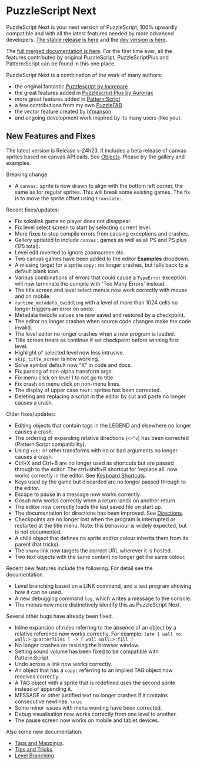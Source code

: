 # PuzzleScript Next

PuzzleScript Next is your next version of PuzzleScript, 100% upwardly compatible and with all the latest features needed by more advanced developers.
[The stable release is here](https://puzzlescriptnext.polyomino.com/) and the [dev version is here](https://david-pfx.github.io/PuzzleScriptNext/src/index.html).

The [full merged documentation is here](https://david-pfx.github.io/PuzzleScriptNext/src/Documentation).
For the first time ever, all the features contributed by original PuzzleScript, PuzzleScriptPlus and Pattern:Script can be found in this one place.

PuzzleScript Next is a combination of the work of many authors:
* the original fantastic [Puzzlescript by Increpare](https://github.com/increpare/PuzzleScript)
* the great features added in [Puzzlescript Plus by Auroriax](https://github.com/Auroriax/PuzzleScriptPlus)
* more great features added in [Pattern:Script](https://clementsparrow.github.io/Pattern-Script)
* a few contributions from my own [PuzzleFAB](https://github.com/david-pfx/PuzzleFAB)
* the vector feature created by [hfmanson](https://github.com/hfmanson/PuzzleScriptNext)
* and ongoing development work inspired by its many users (like you).

## New Features and Fixes
The latest version is Release v-24h23. 
It includes a beta release of canvas sprites based on canvas API calls.
See [Objects](https://david-pfx.github.io/PuzzleScriptNext/src/Documentation/objects.html).
Please try the gallery and examples.

Breaking change:
* A `canvas:` sprite is now drawn to align with the bottom left corner, the same as for regular sprites.
This will break some existing games. The fix is to move the sprite offset using `translate:`.

Recent fixes/updates:
* Fix sokolink game so player does not disappear.
* Fix level select screen to start by selecting current level.
* More fixes to stop compile errors from causing exceptions and crashes.
* Gallery updated to include `canvas:` games as well as all PS and PS plus (175 total).
* Level edit reverted to ignore zoomscreen etc.
* Two canvas games have been added to the editor **Examples** dropdown.
* A missing target for a sprite `copy:` no longer crashes, but falls back to a default blank icon.
* Various combinations of errors that could cause a `TypeError` exception will now terminate the compile with 'Too Many Errors' instead.
* The title screen and level select menus now work correctly with mouse and on mobile.
* `runtime_metadata_twiddling` with a level of more than 1024 cells no longer triggers an error on undo.
* Metadata twiddle values are now saved and restored by a checkpoint.
* The editor no longer crashes when source code changes make the code invalid.
* The level editor no longer crashes when a new program is loaded.
* Title screen treats as continue if set checkpoint before winning first level.
* Highlight of selected level now less intrusive.
* `skip_title_screen` is now working.
* Solve symbol default now "X" in code and docs.
* Fix parsing of non-alpha transform args.
* Fix menu click on level 1 to not go to title.
* Fix crash on menu click on non-menu lines.
* The display of upper case `text:` sprites has been corrected.
* Deleting and replacing a script in the editor by cut and paste no longer causes a crash.

Older fixes/updates:
* Editing objects that contain tags in the LEGEND and elsewhere no longer causes a crash.
* The ordering of expanding relative directions (`<>^v`) has been corrected (Pattern:Script compatibility).
* Using `rot:` or other transforms with no or bad arguments no longer causes a crash.
* Ctrl+X and Ctrl+B are no longer used as shortcuts but are passed through to the editor.
The ctrl+shift+R shortcut for 'replace all' now works correctly in the editor.
See [Keyboard Shortcuts](https://david-pfx.github.io/PuzzleScriptNext/src/Documentation/keyboard_shortcuts.html).
* Keys used by the game but discarded are no longer passed through to the editor.
* Escape to pause in a message now works correctly.
* Gosub now works correctly when a return lands on another return.
* The editor now correctly loads the last saved file on start up.
* The documentation for directions has been improved.
See [Directions](https://david-pfx.github.io/PuzzleScriptNext/src/Documentation/directions.html).
* Checkpoints are no longer lost when the program is interrupted or restarted at the title menu. 
Note: this behaviour is widely expected, but is not documented.
* A child object that defines no sprite and/or colour inherits them from its parent (hat tricks).
* The `share` link now targets the correct URL wherever it is hosted.
* Two text objects with the same content no longer get the same colour.

Recent new features include the following. For detail see the documentation.
* Level branching based on a LINK command, and a test program showing how it can be used.
* A new debugging command `log`, which writes a message to the console.
* The menus now more distinctively identify this as PuzzleScript Next.

Several other bugs have already been fixed.
* Inline expansion of rules referring to the absence of an object by a relative reference now works correctly.
For example: `late [ wall no wall:>:quarterTiles ] -> [ wall wall:>:fill ]`
* No longer crashes on resizing the browser window.
* Setting sound volume has been fixed to be compatible with Pattern:Script.
* Undo across a link now works correctly.
* An object that has a `copy:` referring to an implied TAG object now resolves correctly.
* A TAG object with a sprite that is redefined uses the second sprite instead of appending it.
* MESSAGE or other justified text no longer crashes if it contains consecutive newlines: `\n\n`.
* Some minor issues with menu wording have been corrected.
* Debug visualisation now works correctly from one level to another.
* The pause screen now works on mobile and tablet devices.

Also some new documentation:
* [Tags and Mappings](https://david-pfx.github.io/PuzzleScriptNext/src/Documentation/tags_and_mappings.html).
* [Tips and Tricks](https://david-pfx.github.io/PuzzleScriptNext/src/Documentation/tips_and_tricks.html).
* [Level Branching](https://david-pfx.github.io/PuzzleScriptNext/src/Documentation/levels.html#branching).

